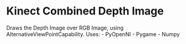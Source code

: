Kinect Combined Depth Image
====================

Draws the Depth Image over RGB Image, using AlternativeViewPointCapability.
Uses:
	- PyOpenNI
	- Pygame
	- Numpy
